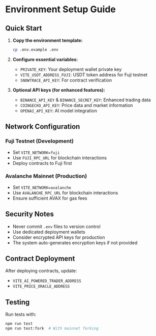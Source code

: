 # Environment Setup Guide

## Quick Start

1. **Copy the environment template:**
   ```bash
   cp .env.example .env
   ```

2. **Configure essential variables:**
   - `PRIVATE_KEY`: Your deployment wallet private key
   - `VITE_USDT_ADDRESS_FUJI`: USDT token address for Fuji testnet
   - `SNOWTRACE_API_KEY`: For contract verification

3. **Optional API keys (for enhanced features):**
   - `BINANCE_API_KEY` & `BINANCE_SECRET_KEY`: Enhanced trading data
   - `COINGECKO_API_KEY`: Price data and market information
   - `OPENAI_API_KEY`: AI model integration

## Network Configuration

### Fuji Testnet (Development)
- Set `VITE_NETWORK=fuji`
- Use `FUJI_RPC_URL` for blockchain interactions
- Deploy contracts to Fuji first

### Avalanche Mainnet (Production)
- Set `VITE_NETWORK=avalanche`
- Use `AVALANCHE_RPC_URL` for blockchain interactions
- Ensure sufficient AVAX for gas fees

## Security Notes

- Never commit `.env` files to version control
- Use dedicated deployment wallets
- Consider encrypted API keys for production
- The system auto-generates encryption keys if not provided

## Contract Deployment

After deploying contracts, update:
- `VITE_AI_POWERED_TRADER_ADDRESS`
- `VITE_PRICE_ORACLE_ADDRESS`

## Testing

Run tests with:
```bash
npm run test
npm run test:fork  # With mainnet forking
```
